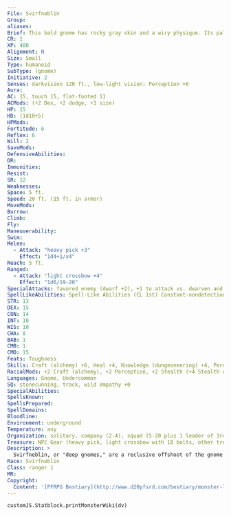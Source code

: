 ```yaml
---
File: Svirfneblin
Group: 
aliases: 
Brief: This bald gnome has rocky gray skin and a wiry physique. Its pale eyes are overly large and expressive.
CR: 1
XP: 400
Alignment: N
Size: Small
Type: humanoid
SubType: (gnome)
Initiative: 2
Senses: darkvision 120 ft., low-light vision; Perception +6
Aura: 
AC: 15, touch 15, flat-footed 11
ACMods: (+2 Dex, +2 dodge, +1 size)
HP: 15
HD: (1d10+5)
HPMods: 
Fortitude: 6
Reflex: 6
Will: 2
SaveMods: 
DefensiveAbilities: 
DR: 
Immunities: 
Resist: 
SR: 12
Weaknesses: 
Space: 5 ft.
Speed: 20 ft. (15 ft. in armor)
MoveMods: 
Burrow: 
Climb: 
Fly: 
Maneuverability: 
Swim: 
Melee: 
  - Attack: "heavy pick +3"
    Effect: "1d4+1/x4"
Reach: 5 ft.
Ranged: 
  - Attack: "light crossbow +4"
    Effect: "1d6/19-20"
SpecialAttacks: favored enemy (dwarf +2), +1 to attack vs. dwarven and reptilian humanoids
SpellLikeAbilities: Spell-Like Abilities (CL 1st) Constant-nondetection 1/day-blindness/deafness (DC 12), blur, disguise self
STR: 13
DEX: 15
CON: 14
INT: 10
WIS: 10
CHA: 8
BAB: 1
CMB: 1
CMD: 15
Feats: Toughness
Skills: Craft (alchemy) +6, Heal +4, Knowledge (dungeoneering) +4, Perception +6, Stealth +12 (+14 underground), Survival +4 (+5 tracking)
RacialMods: +2 Craft (alchemy), +2 Perception, +2 Stealth (+4 Stealth underground)
Languages: Gnome, Undercommon
SQ: stonecunning, track, wild empathy +0
SpecialAbilities: 
SpellsKnown: 
SpellsPrepared: 
SpellDomains: 
Bloodline: 
Environment: underground
Temperature: any
Organization: solitary, company (2-4), squad (5-20 plus 1 leader of 3rd-6th level and 2 sergeants of 3rd level), or band (30-50 plus 1 sergeant of 3rd level per 20 adults, 5 lieutenants of 5th level, 3 captains of 7th level, and 2-5 Medium earth elementals)
Treasure: NPC Gear (heavy pick, light crossbow with 10 bolts, other treasure)
Description: >
  Svirfneblin, or "deep gnomes," are a reclusive offshoot of the gnome race. They dwell underground in hidden cities, safe from dark elves and other subterranean races. They have skin the color of gray or brown stone. Males are bald, and females have stringy gray hair. A svirfneblin's ties to the eerie realm of the fey are much stronger than those of their surface-dwelling gnome kin, and this makes them either strangely detached from their emotions or violently random in their outbursts. Svirfneblin have long fought wars against the duergar, and have a difficult time seeing the difference between duergar and other dwarves. Svirfneblin Characters Svirfneblin are defined by their class levels-they do not possess racial Hit Dice. A svirfneblin's CR is equal to his class level. Svirfneblin have the following racial traits. -2 Strength, +2 Dexterity, +2 Wisdom, -4 Charisma: Svirfneblin are fast and observant, but relatively weak and emotionally distant. Small: Svirfneblin are Small creatures and gain a +1 size bonus to their AC, a +1 size bonus on attack rolls, a -1 penalty to their CMB and CMD, and a +4 size bonus on Stealth checks. Defensive Training: Svirfneblin gain a +2 dodge bonus to Armor Class. Senses: Svirfneblin have darkvision 120 ft. and lowlight vision. Fortunate: Svirfneblin gain a +2 racial bonus on all saving throws. Skilled: Svirfneblin gain a +2 racial bonus on Stealth checks; this improves to a +4 bonus underground. They gain a +2 racial bonus on Craft (alchemy) checks and Perception checks. Hatred: Svirfneblin receive a +1 bonus on attack rolls against humanoid creatures of the reptilian and dwarven subtypes due to training against these hated foes. Stonecunning: Svirfneblin gain stonecunning as a dwarf (Pathfinder RPG Core Rulebook 21). Spell Resistance: Svirfneblin have SR equal to 11 + class levels. Svirfneblin Magic: Svirfneblin add +1 to the DC of any illusion spells they cast. Svirfneblin also gain the spell-like abilities listed above; caster level equals the svirfneblin's class levels. Languages: Svirfneblin begin play speaking Gnome and Undercommon. Those with high Int scores can choose from the following bonus languages: Aklo, Common, Draconic, Dwarven, Elven, Giant, Goblin, Orc, or Terran.
Race: Svirfneblin
Class: ranger 1
MR: 
Copyright:
  Content: '[PFRPG Bestiary](http://www.d20pfsrd.com/bestiary/monster-listings/humanoids/svirfneblin)'
---
```

```dataviewjs
customJS.Statblock.printMonsterWiki(dv)
```
